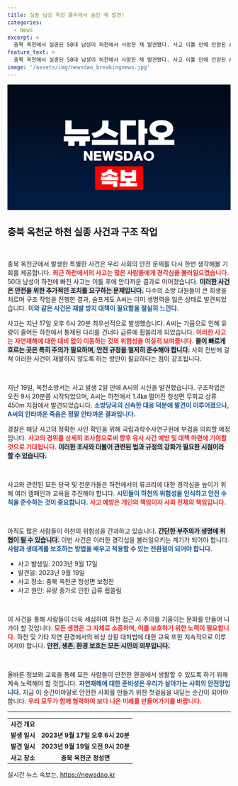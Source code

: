 ```yaml
---
title: 실종 남성 옥천 물속에서 숨진 채 발견!
categories:
  - News
excerpt: >
  충북 옥천에서 실종된 50대 남성이 하천에서 사망한 채 발견됐다. 사고 이틀 만에 인양된 A씨의 정확한 사인은 부검을 통해 밝혀질 예정이다. 충격적인 이 사건의 진상을 알아보세요!
feature_text: >
  충북 옥천에서 실종된 50대 남성이 하천에서 사망한 채 발견됐다. 사고 이틀 만에 인양된 A씨의 정확한 사인은 부검을 통해 밝혀질 예정이다. 충격적인 이 사건의 진상을 알아보세요!
image: '/assets/img/newsdao_breakingnews.jpg'
---
```


<p><img src="/assets/img/newsdao_breakingnews.jpg" alt="cryptoinkorea 속보" /></p>

<h2 data-ke-size="size26">충북 옥천군 하천 실종 사건과 구조 작업</h2>

<p data-ke-size="size16">&nbsp;</p>

<p>충북 옥천군에서 발생한 특별한 사건은 우리 사회의 안전 문제를 다시 한번 생각해볼 기회를 제공합니다. <b><span style="color: #ee2323;">최근 하천에서의 사고는 많은 사람들에게 경각심을 불러일으켰습니다.</span></b> 50대 남성이 하천에 빠진 사고는 이틀 후에 안타까운 결과로 이어졌습니다. <b><span style="background-color: #21538527;">이러한 사건은 안전을 위한 추가적인 조치를 요구하는 문제입니다.</span></b> 다수의 소방 대원들이 큰 희생을 치르며 구조 작업을 진행한 결과, 슬프게도 A씨는 이미 생명력을 잃은 상태로 발견되었습니다. <b><span style="color: #1a5490;">이와 같은 사건은 재발 방지 대책이 필요함을 절실히 느낀다.</span></b></p>

<p>사고는 지난 17일 오후 6시 20분 최우선적으로 발생했습니다. A씨는 가뭄으로 인해 유량이 줄어든 하천에서 통제된 다리를 건너다 급류에 휩쓸리게 되었습니다. <b><span style="color: #ee2323;">이러한 사고는 자연재해에 대한 대비 없이 이동하는 것의 위험성을 여실히 보여줍니다.</span></b> <b><span style="background-color: #21538527;">물이 빠르게 흐르는 곳은 특히 주의가 필요하며, 안전 규정을 철저히 준수해야 합니다.</span></b> 사회 전반에 걸쳐 이러한 사건이 재발하지 않도록 하는 방안이 필요하다는 점이 강조됩니다.</p>

<p data-ke-size="size16">&nbsp;</p>

<p>지난 19일, 옥천소방서는 사고 발생 2일 만에 A씨의 시신을 발견했습니다. 구조작업은 오전 9시 20분쯤 시작되었으며, A씨는 하천에서 1.4㎞ 떨어진 청성면 무회교 상류 450m 지점에서 발견되었습니다. <b><span style="color: #1a5490;">소방당국의 신속한 대응 덕분에 발견이 이루어졌으나, A씨의 안타까운 죽음은 정말 안타까운 결과입니다.</span></b></p>

<p>경찰은 해당 사고의 정확한 사인 확인을 위해 국립과학수사연구원에 부검을 의뢰할 예정입니다. <b><span style="color: #ee2323;">사고의 경위를 상세히 조사함으로써 향후 유사 사건 예방 및 대책 마련에 기여할 것으로 기대됩니다.</span></b> <b><span style="background-color: #21538527;">이러한 조사와 더불어 관련된 법과 규정의 강화가 필요한 시점이라 할 수 있습니다.</span></b></p>

<p data-ke-size="size16">&nbsp;</p>

<p>사고와 관련된 모든 당국 및 전문가들은 하천에서의 류크리에 대한 경각심을 높이기 위해 여러 캠페인과 교육을 추진해야 합니다. <b><span style="color: #1a5490;">시민들이 하천의 위험성을 인식하고 안전 수칙을 준수하는 것이 중요합니다.</span></b> <b><span style="color: #ee2323;">사고 예방은 개인의 책임이자 사회 전체의 책임입니다.</span></b></p>

<p data-ke-size="size16">&nbsp;</p>

<p>아직도 많은 사람들이 하천의 위험성을 간과하고 있습니다. <b><span style="background-color: #21538527;">간단한 부주의가 생명에 위협이 될 수 있습니다.</span></b> 이번 사건은 이러한 경각심을 불러일으키는 계기가 되어야 합니다. <b><span style="color: #1a5490;">사람과 생태계를 보호하는 방법을 배우고 적용할 수 있는 전환점이 되어야 합니다.</span></b></p>

<ul>
    <li>사고 발생일: 2023년 9월 17일</li>
    <li>발견일: 2023년 9월 19일</li>
    <li>사고 장소: 충북 옥천군 청성면 보청천</li>
    <li>사고 원인: 유량 증가로 인한 급류 휩쓸림</li>
</ul>

<p data-ke-size="size16">&nbsp;</p>

<p>이 사건을 통해 사람들이 더욱 세심하여 하천 접근 시 주의를 기울이는 문화를 만들어 나가야 할 것입니다. <b><span style="color: #ee2323;">모든 생명은 그 자체로 소중하며, 이를 보호하기 위한 노력이 필요합니다.</span></b> 하천 및 기타 자연 환경에서의 비상 상황 대처법에 대한 교육 또한 지속적으로 이루어져야 합니다. <b><span style="background-color: #21538527;">안전, 생존, 환경 보호는 모든 시민의 의무입니다.</span></b></p>

<p data-ke-size="size16">&nbsp;</p>

<p>올바른 정보와 교육을 통해 모든 사람들이 안전한 환경에서 생활할 수 있도록 하기 위해 계속 노력해야 할 것입니다. <b><span style="color: #1a5490;">자연재해에 대한 준비성은 우리가 살아가는 사회의 안전망입니다.</span></b> 지금 이 순간이야말로 안전한 사회를 만들기 위한 첫걸음을 내딛는 순간이 되어야 합니다. <b><span style="color: #ee2323;">우리 모두가 함께 협력하여 보다 나은 미래를 만들어가기를 바랍니다.</span></b></p>

<hr />

<table style="width: 100%; border-collapse: collapse;">
    <tr>
        <td style="text-align: center; height: 17px;"><b>사건 개요</b></td>
    </tr>
    <tr>
        <td style="text-align: center; height: 17px;"><b>발생 일시</b></td>
        <td style="text-align: center; height: 17px;"><b>2023년 9월 17일 오후 6시 20분</b></td>
    </tr>
    <tr>
        <td style="text-align: center; height: 17px;"><b>발견 일시</b></td>
        <td style="text-align: center; height: 17px;"><b>2023년 9월 19일 오전 9시 20분</b></td>
    </tr>
    <tr>
        <td style="text-align: center; height: 17px;"><b>사고 장소</b></td>
        <td style="text-align: center; height: 17px;"><b>충북 옥천군 청성면</b></td>
    </tr>
</table>
실시간 뉴스 속보는, <a href="https://newsdao.kr" rel="dofollow">https://newsdao.kr</a>


